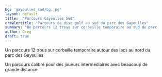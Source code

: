 ```yaml
---
bg: 'gayeulles_sud/bg.jpg'
layout: default
title:  "Parcours Gayeulles Sud"
crawlertitle: "Parcours de disc golf au sud du parc des Gayeulles"
summary: "Un parcours 12 trous sur corbeille temporaire au sud du parc des Gayeulles"
author: Greg
draft: true
---
```



Un parcours 12 trous sur corbeille temporaire autour des lacs au nord du parc des Gayeulles

Un parcours calibré pour des joueurs intermédiaires avec beaucoup de grande distance
